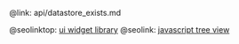 @link: api/datastore_exists.md

@seolinktop: [ui widget library](https://webix.com)
@seolink: [javascript tree view](https://webix.com/widget/tree/)
